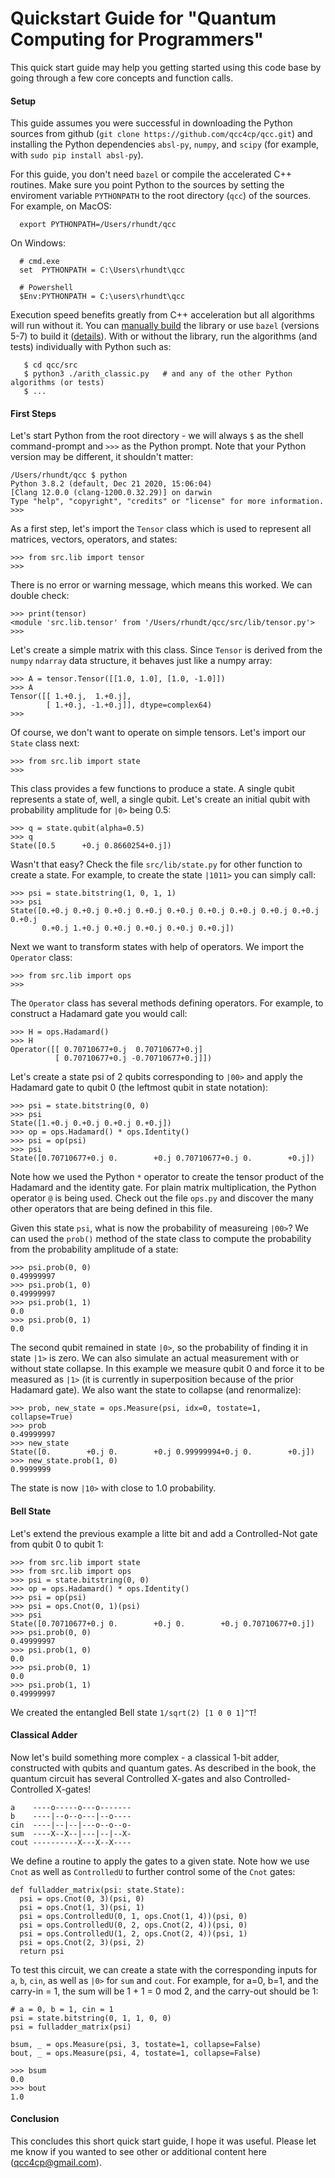 # Quickstart Guide for "Quantum Computing for Programmers"

This quick start guide may help you getting started using this
code base by going through a few core concepts and
function calls.

#### Setup
This guide assumes you were successful in
downloading the Python sources from github
(`git clone https://github.com/qcc4cp/qcc.git`)
and installing the Python dependencies
`absl-py`, `numpy`, and `scipy` (for example, with `sudo pip install absl-py`).

For this guide, you don't need `bazel` or
compile the accelerated C++ routines. Make sure you 
point Python to the sources by setting the enviroment
variable `PYTHONPATH` to the root directory (`qcc`) of the sources.
For example, on MacOS:
```
  export PYTHONPATH=/Users/rhundt/qcc
```
On Windows:
```
  # cmd.exe
  set  PYTHONPATH = C:\Users\rhundt\qcc
  
  # Powershell
  $Env:PYTHONPATH = C:\users\rhundt\qcc
```

Execution speed benefits greatly from C++ acceleration but all algorithms will run without it. You can [manually build](README.buildxgates.md) the library
or use `bazel` (versions 5-7) to build it ([details](README.Linux.md)). With or without the library, run the algorithms (and tests) individually with Python such as:
```
   $ cd qcc/src
   $ python3 ./arith_classic.py   # and any of the other Python algorithms (or tests)
   $ ...
```
   
#### First Steps
Let's start Python from the root directory - we will always `$` as the shell command-prompt and `>>>` as the Python
prompt. Note that your Python version may be different, it shouldn't matter:
```
/Users/rhundt/qcc $ python
Python 3.8.2 (default, Dec 21 2020, 15:06:04) 
[Clang 12.0.0 (clang-1200.0.32.29)] on darwin
Type "help", "copyright", "credits" or "license" for more information.
>>>
```

As a first step, let's import the `Tensor` class which is used to 
represent all matrices, vectors, operators, and states:
```
>>> from src.lib import tensor
>>>
```

There is no error or warning message, which means this worked. We can double check:
```
>>> print(tensor)
<module 'src.lib.tensor' from '/Users/rhundt/qcc/src/lib/tensor.py'>
>>> 
```

Let's create a simple matrix with this class. Since `Tensor` is derived from the `numpy` `ndarray` data structure, it behaves just like a numpy array:
```
>>> A = tensor.Tensor([[1.0, 1.0], [1.0, -1.0]])
>>> A
Tensor([[ 1.+0.j,  1.+0.j],
        [ 1.+0.j, -1.+0.j]], dtype=complex64)
>>> 
```

Of course, we don't want to operate on simple tensors. Let's import our `State` class next:
```
>>> from src.lib import state
>>> 
```
This class provides a few functions to produce a state. A single qubit represents a state of, well, a single qubit. Let's create an initial qubit with probability amplitude for `|0>` being 0.5:
```
>>> q = state.qubit(alpha=0.5)
>>> q
State([0.5      +0.j 0.8660254+0.j])
```

Wasn't that easy? Check the file `src/lib/state.py` for other function to create a state. For example, to create the state `|1011>` you can simply call:
```
>>> psi = state.bitstring(1, 0, 1, 1)
>>> psi
State([0.+0.j 0.+0.j 0.+0.j 0.+0.j 0.+0.j 0.+0.j 0.+0.j 0.+0.j 0.+0.j 0.+0.j
       0.+0.j 1.+0.j 0.+0.j 0.+0.j 0.+0.j 0.+0.j])
```

Next we want to transform states with help of operators. We import the `Operator` class:
```
>>> from src.lib import ops
>>> 
```

The `Operator` class has several methods defining operators. For example, to construct a Hadamard gate you would call:
```
>>> H = ops.Hadamard()
>>> H
Operator([[ 0.70710677+0.j  0.70710677+0.j]
          [ 0.70710677+0.j -0.70710677+0.j]])
```

Let's create a state psi of 2 qubits corresponding to `|00>` and apply the Hadamard gate to qubit 0 (the leftmost qubit in state notation):
```
>>> psi = state.bitstring(0, 0)
>>> psi
State([1.+0.j 0.+0.j 0.+0.j 0.+0.j])
>>> op = ops.Hadamard() * ops.Identity()
>>> psi = op(psi)
>>> psi
State([0.70710677+0.j 0.        +0.j 0.70710677+0.j 0.        +0.j])
```

Note how we used the Python `*` operator to create the tensor product of the Hadamard and the identity gate. For plain matrix multiplication, the Python operator `@` is being used. Check out the file `ops.py` and discover the many other operators that are being defined in this file.

Given this state `psi`, what is now the probability of measureing `|00>`? We can used the `prob()` method of the state class to compute the probability from the probability amplitude of a state:
```
>>> psi.prob(0, 0)
0.49999997
>>> psi.prob(1, 0)
0.49999997
>>> psi.prob(1, 1)
0.0
>>> psi.prob(0, 1)
0.0
```

The second qubit remained in state `|0>`, so the probability of finding it in state `|1>` is zero. We can also simulate an actual measurement with or without state collapse. In this example we measure qubit 0 and force it to be measured as `|1>` (it is currently in superposition because of the prior Hadamard gate). We also want the state to collapse (and renormalize):
```
>>> prob, new_state = ops.Measure(psi, idx=0, tostate=1, collapse=True)
>>> prob
0.49999997
>>> new_state
State([0.        +0.j 0.        +0.j 0.99999994+0.j 0.        +0.j])
>>> new_state.prob(1, 0)
0.9999999
```

The state is now `|10>` with close to 1.0 probability.

#### Bell State
Let's extend the previous example a litte bit and add a Controlled-Not gate from qubit 0 to qubit 1:
```
>>> from src.lib import state
>>> from src.lib import ops
>>> psi = state.bitstring(0, 0)
>>> op = ops.Hadamard() * ops.Identity()
>>> psi = op(psi)
>>> psi = ops.Cnot(0, 1)(psi)
>>> psi
State([0.70710677+0.j 0.        +0.j 0.        +0.j 0.70710677+0.j])
>>> psi.prob(0, 0)
0.49999997
>>> psi.prob(1, 0)
0.0
>>> psi.prob(0, 1)
0.0
>>> psi.prob(1, 1)
0.49999997
```
We created the entangled Bell state `1/sqrt(2) [1 0 0 1]^T`!

#### Classical Adder  
Now let's build something more complex - a classical 1-bit adder, constructed with qubits and quantum gates. As described in the book, the quantum circuit has several Controlled X-gates and also Controlled-Controlled X-gates!

```
a    ----o-----o---o-------
b    ----|--o--o---|--o----
cin  ----|--|--|---o--o--o-
sum  ----X--X--|---|--|--X-
cout ----------X---X--X----
```

We define a routine to apply the gates to a given state. Note how we use `Cnot` as well as `ControlledU` to further control some of the `Cnot` gates:
```
def fulladder_matrix(psi: state.State):
  psi = ops.Cnot(0, 3)(psi, 0)
  psi = ops.Cnot(1, 3)(psi, 1)
  psi = ops.ControlledU(0, 1, ops.Cnot(1, 4))(psi, 0)
  psi = ops.ControlledU(0, 2, ops.Cnot(2, 4))(psi, 0)
  psi = ops.ControlledU(1, 2, ops.Cnot(2, 4))(psi, 1)
  psi = ops.Cnot(2, 3)(psi, 2)
  return psi
```

To test this circuit, we can create a state with the corresponding inputs for `a`, `b`, `cin`, as well as `|0>` for `sum` and `cout`. For example, for a=0, b=1, and the carry-in = 1, the sum will be 1 + 1 = 0 mod 2, and the carry-out should be 1:
```
# a = 0, b = 1, cin = 1
psi = state.bitstring(0, 1, 1, 0, 0)
psi = fulladder_matrix(psi)

bsum, _ = ops.Measure(psi, 3, tostate=1, collapse=False)
bout, _ = ops.Measure(psi, 4, tostate=1, collapse=False)

>>> bsum
0.0
>>> bout
1.0
```


#### Conclusion
This concludes this short quick start guide, I hope it was useful. Please let me know if you wanted to see other or additional content here (qcc4cp@gmail.com).
